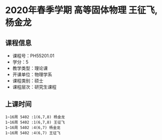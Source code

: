 # 2020年春季学期 高等固体物理 王征飞, 杨金龙






## 课程信息

- 课程号：PH55201.01
- 学分：5
- 教学类型：理论课
- 开课单位：物理学系
- 课程类别：硕士
- 课程层次：研究生课程

## 上课时间

```
1~16周 5402 :1(6,7,8) 杨金龙
1~16周 5402 :1(6,7,8) 王征飞
1~16周 5402 :4(6,7) 杨金龙
1~16周 5402 :4(6,7) 王征飞
```

